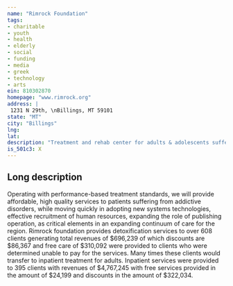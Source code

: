 ```yaml
---
name: "Rimrock Foundation"
tags:
- charitable
- youth
- health
- elderly
- social
- funding
- media
- greek
- technology
- arts
ein: 810302870
homepage: "www.rimrock.org"
address: |
 1231 N 29th, \nBillings, MT 59101
state: "MT"
city: "Billings"
lng: 
lat: 
description: "Treatment and rehab center for adults & adolescents suffering from addictions & mental illness. "
is_501c3: X
---
```


## Long description

Operating with performance-based treatment standards, we will provide affordable, high quality services to patients suffering from addictive disorders, while moving quickly in adopting new systems technologies, effective recruitment of human resources, expanding the role of publishing operation, as critical elements in an expanding continuum of care for the region. Rimrock foundation provides detoxification services to over 608 clients generating total revenues of $696,239 of which discounts are $86,367 and free care of $310,092 were provided to clients who were determined unable to pay for the services. Many times these clients would transfer to inpatient treatment for adults. Inpatient services were provided to 395 clients with revenues of $4,767,245 with free services provided in the amount of $24,199 and discounts in the amount of $322,034. 
